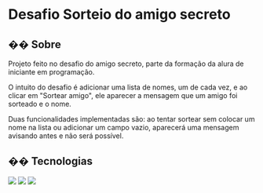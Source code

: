 <h1>Desafio Sorteio do amigo secreto</h1>

<h2>�� Sobre</h2>

<p>Projeto feito no desafio do amigo secreto, parte da formação da alura de iniciante em programação.</p>
<p>O intuito do desafio é adicionar uma lista de nomes, um de cada vez, e ao clicar em "Sortear amigo", ele aparecer a mensagem que um amigo foi sorteado e o nome.</p>
<p>Duas funcionalidades implementadas são: ao tentar sortear sem colocar um nome na lista ou adicionar um campo vazio, aparecerá uma mensagem avisando antes e não será possível.</p>

## �� Tecnologias
<div>
  <img src="https://img.shields.io/badge/HTML-239120?style=for-the-badge&logo=html5&logoColor=white">
  <img src="https://img.shields.io/badge/CSS-239120?&style=for-the-badge&logo=css3&logoColor=white">
  <img src="https://img.shields.io/badge/JavaScript-F7DF1E?style=for-the-badge&logo=javascript&logoColor=black">
</div>
